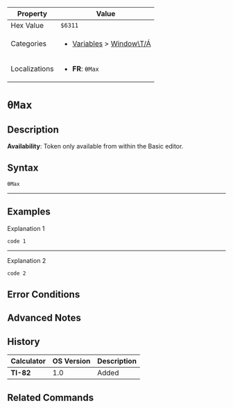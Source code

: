 | Property      | Value |
|---------------|-------|
| Hex Value     | `$6311`|
| Categories    | <ul><li>[Variables](<../categories/Variables.md>) > [Window\T/Á](<../categories/Variables.md#Window\T/Á>)</li></ul> |
| Localizations | <ul><li><b>FR</b>: `θMax`</li></ul> |

# `θMax`

## Description



<b>Availability</b>: Token only available from within the Basic editor.

## Syntax
`θMax`

<hr>

## Examples

Explanation 1
```ti-basic
code 1
```
---
Explanation 2
```ti-basic
code 2
```

## Error Conditions


## Advanced Notes


## History
| Calculator | OS Version | Description |
|------------|------------|-------------|
| <b>TI-82</b> | 1.0 | Added

## Related Commands

    